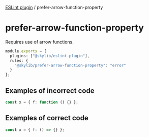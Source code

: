 [ESLint plugin](index.md) / prefer-arrow-function-property

# prefer-arrow-function-property

Requires use of arrow functions.

```ts
module.exports = {
  plugins: ["@skylib/eslint-plugin"],
  rules: {
    "@skylib/prefer-arrow-function-property": "error"
  }
};
```

## Examples of incorrect code

```ts
const x = { f: function () {} };
```

## Examples of correct code

```ts
const x = { f: () => {} };
```